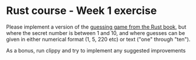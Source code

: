 # Rust course - Week 1 exercise

Please implement a version of the [guessing game from the Rust book](https://rust-book.cs.brown.edu/ch02-00-guessing-game-tutorial.html), but where the secret number is between 1 and 10, and where guesses can be given in either numerical format (1, 5, 220 etc) or text ("one" through "ten").

As a bonus, run clippy and try to implement any suggested improvements
